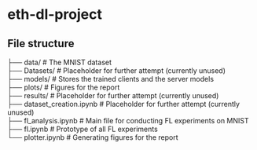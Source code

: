 # eth-dl-project

## File structure

├── data/                   # The MNIST dataset   
├── Datasets/               # Placeholder for further attempt (currently unused)     
├── models/                 # Stores the trained clients and the server models    
├── plots/                  # Figures for the report     
├── results/                # Placeholder for further attempt (currently unused)      
├── dataset_creation.ipynb  # Placeholder for further attempt (currently unused)      
├── fl_analysis.ipynb       # Main file for conducting FL experiments on MNIST       
├── fl.ipynb                # Prototype of all FL experiments       
└── plotter.ipynb           # Generating figures for the report        